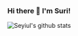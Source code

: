 <div align=center>
  
### Hi there 👋 I'm Suri!

![Seyiul's github stats](https://github-readme-stats.vercel.app/api?username=Seyiul&show_icons=true&theme=radical&count_private=true)
</div>

<!--
**Seyiul/Seyiul** is a ✨ _special_ ✨ repository because its `README.md` (this file) appears on your GitHub profile.

Here are some ideas to get you started:

- 🔭 I’m currently working on ...
- 🌱 I’m currently learning ...
- 👯 I’m looking to collaborate on ...
- 🤔 I’m looking for help with ...
- 💬 Ask me about ...
- 📫 How to reach me: ...
- 😄 Pronouns: ...
- ⚡ Fun fact: ...
-->
